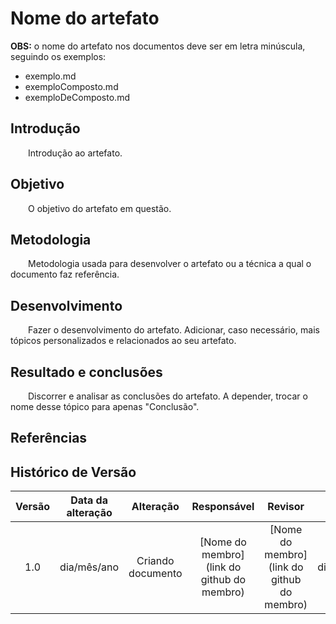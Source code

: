 # Nome do artefato	

**OBS:** o nome do artefato nos documentos deve ser em letra minúscula, seguindo os exemplos:

- exemplo.md
- exemploComposto.md
- exemploDeComposto.md


## Introdução

<div align="jutify">
&emsp;&emsp;Introdução ao artefato.
</div>

## Objetivo

<div align="jutify">
&emsp;&emsp;O objetivo do artefato em questão.
</div>

## Metodologia

<div align="jutify">
&emsp;&emsp;Metodologia usada para desenvolver o artefato ou a técnica a qual o documento faz referência.
</div>

## Desenvolvimento

<div align="jutify">
&emsp;&emsp;Fazer o desenvolvimento do artefato. Adicionar, caso necessário, mais tópicos personalizados e relacionados ao seu artefato. 
</div>

## Resultado e conclusões

<div align="jutify">
&emsp;&emsp;Discorrer e analisar as conclusões do artefato. A depender, trocar o nome desse tópico para apenas "Conclusão".
</div>

## Referências


##  Histórico de Versão

|  Versão  |   Data da alteração  |   Alteração  |  Responsável  |  Revisor  | Data de revisão |
| :--------: | :--------------------: | :-----------: | :--------------: | :--------: | :-----------------: |
|     1.0     |    dia/mês/ano   |  Criando documento  |  [Nome do membro](link do github do membro)   | [Nome do membro](link do github do membro)   | dia/mês/ano |
